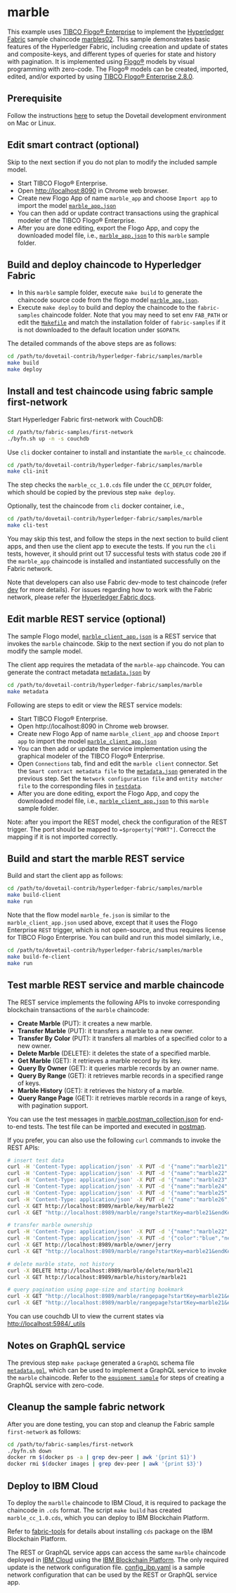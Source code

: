 # marble

This example uses [TIBCO Flogo® Enterprise](https://www.tibco.com/products/tibco-flogo) to implement the [Hyperledger Fabric](https://www.hyperledger.org/projects/fabric) sample chaincode [marbles02](https://github.com/hyperledger/fabric-samples/tree/release-1.4/chaincode/marbles02). This sample demonstrates basic features of the Hyperledger Fabric, including creeation and update of states and composite-keys, and different types of queries for state and history with pagination. It is implemented using [Flogo®](https://www.flogo.io/) models by visual programming with zero-code. The Flogo® models can be created, imported, edited, and/or exported by using [TIBCO Flogo® Enterprise 2.8.0](https://docs.tibco.com/products/tibco-flogo-enterprise-2-8-0).

## Prerequisite

Follow the instructions [here](../../development.md) to setup the Dovetail development environment on Mac or Linux.

## Edit smart contract (optional)

Skip to the next section if you do not plan to modify the included sample model.

- Start TIBCO Flogo® Enterprise.
- Open <http://localhost:8090> in Chrome web browser.
- Create new Flogo App of name `marble_app` and choose `Import app` to import the model [`marble_app.json`](marble_app.json)
- You can then add or update contract transactions using the graphical modeler of the TIBCO Flogo® Enterprise.
- After you are done editing, export the Flogo App, and copy the downloaded model file, i.e., [`marble_app.json`](marble_app.json) to this `marble` sample folder.

## Build and deploy chaincode to Hyperledger Fabric

- In this `marble` sample folder, execute `make build` to generate the chaincode source code from the flogo model [`marble_app.json`](marble_app.json).
- Execute `make deploy` to build and deploy the chaincode to the `fabric-samples` chaincode folder. Note that you may need to set env `FAB_PATH` or edit the [`Makefile`](Makefile) and match the installation folder of `fabric-samples` if it is not downloaded to the default location under `$GOPATH`.

The detailed commands of the above steps are as follows:

```bash
cd /path/to/dovetail-contrib/hyperledger-fabric/samples/marble
make build
make deploy
```

## Install and test chaincode using fabric sample first-network

Start Hyperledger Fabric first-network with CouchDB:

```bash
cd /path/to/fabric-samples/first-network
./byfn.sh up -n -s couchdb
```

Use `cli` docker container to install and instantiate the `marble_cc` chaincode.

```bash
cd /path/to/dovetail-contrib/hyperledger-fabric/samples/marble
make cli-init
```

The step checks the `marble_cc_1.0.cds` file under the `CC_DEPLOY` folder, which should be copied by the previous step `make deploy`.

Optionally, test the chaincode from `cli` docker container, i.e.,

```bash
cd /path/to/dovetail-contrib/hyperledger-fabric/samples/marble
make cli-test
```

You may skip this test, and follow the steps in the next section to build client apps, and then use the client app to execute the tests. If you run the `cli` tests, however, it should print out 17 successful tests with status code `200` if the `marble_app` chaincode is installed and instantiated successfully on the Fabric network.

Note that developers can also use Fabric dev-mode to test chaincode (refer [dev](./dev.md) for more details). For issues regarding how to work with the Fabric network, please refer the [Hyperledger Fabric docs](https://hyperledger-fabric.readthedocs.io/en/latest/build_network.html).

## Edit marble REST service (optional)

The sample Flogo model, [`marble_client_app.json`](marble_client_app.json) is a REST service that invokes the `marble` chaincode. Skip to the next section if you do not plan to modify the sample model.

The client app requires the metadata of the `marble-app` chaincode. You can generate the contract metadata [`metadata.json`](contract-metadata/metadata.json) by

```bash
cd /path/to/dovetail-contrib/hyperledger-fabric/samples/marble
make metadata
```

Following are steps to edit or view the REST service models:

- Start TIBCO Flogo® Enterprise.
- Open http://localhost:8090 in Chrome web browser.
- Create new Flogo App of name `marble_client_app` and choose `Import app` to import the model [`marble_client_app.json`](marble_client_app.json)
- You can then add or update the service implementation using the graphical modeler of the TIBCO Flogo® Enterprise.
- Open `Connections` tab, find and edit the `marble client` connector. Set the `Smart contract metadata file` to the [`metadata.json`](contract-metadata/metadata.json) generated in the previous step. Set the `Network configuration file` and `entity matcher file` to the corresponding files in [`testdata`](../../testdata).
- After you are done editing, export the Flogo App, and copy the downloaded model file, i.e., [`marble_client_app.json`](marble_client_app.json) to this `marble` sample folder.

Note: after you import the REST model, check the configuration of the REST trigger. The port should be mapped to `=$property["PORT"]`. Correcct the mapping if it is not imported correctly.

## Build and start the marble REST service

Build and start the client app as follows:

```bash
cd /path/to/dovetail-contrib/hyperledger-fabric/samples/marble
make build-client
make run
```

Note that the flow model `marble_fe.json` is similar to the `marble_client_app.json` used above, except that it uses the Flogo Enterprise `REST` trigger, which is not open-source, and thus requires license for TIBCO Flogo Enterprise. You can build and run this model similarly, i.e.,

```bash
cd /path/to/dovetail-contrib/hyperledger-fabric/samples/marble
make build-fe-client
make run
```

## Test marble REST service and marble chaincode

The REST service implements the following APIs to invoke corresponding blockchain transactions of the `marble` chaincode:

- **Create Marble** (PUT): it creates a new marble.
- **Transfer Marble** (PUT): it transfers a marble to a new owner.
- **Transfer By Color** (PUT): it transfers all marbles of a specified color to a new owner.
- **Delete Marble** (DELETE): it deletes the state of a specified marble.
- **Get Marble** (GET): it retrieves a marble record by its key.
- **Query By Owner** (GET): it queries marble records by an owner name.
- **Query By Range** (GET): it retrieves marble records in a specified range of keys.
- **Marble History** (GET): it retrieves the history of a marble.
- **Query Range Page** (GET): it retrieves marble records in a range of keys, with pagination support.

You can use the test messages in [marble.postman_collection.json](marble.postman_collection.json) for end-to-end tests. The test file can be imported and executed in [postman](https://www.getpostman.com/downloads/).

If you prefer, you can also use the following `curl` commands to invoke the REST APIs:

```bash
# insert test data
curl -H 'Content-Type: application/json' -X PUT -d '{"name":"marble21","color":"blue","size":35,"owner":"tom"}' http://localhost:8989/marble/create
curl -H 'Content-Type: application/json' -X PUT -d '{"name":"marble22","color":"red","size":50,"owner":"tom"}' http://localhost:8989/marble/create
curl -H 'Content-Type: application/json' -X PUT -d '{"name":"marble23","color":"blue","size":70,"owner":"tom"}' http://localhost:8989/marble/create
curl -H 'Content-Type: application/json' -X PUT -d '{"name":"marble24","color":"purple","size":80,"owner":"tom"}' http://localhost:8989/marble/create
curl -H 'Content-Type: application/json' -X PUT -d '{"name":"marble25","color":"purple","size":90,"owner":"tom"}' http://localhost:8989/marble/create
curl -H 'Content-Type: application/json' -X PUT -d '{"name":"marble26","color":"purple","size":100,"owner":"tom"}' http://localhost:8989/marble/create
curl -X GET http://localhost:8989/marble/key/marble22
curl -X GET "http://localhost:8989/marble/range?startKey=marble21&endKey=marble25"

# transfer marble ownership
curl -H 'Content-Type: application/json' -X PUT -d '{"name":"marble22","newOwner":"jerry"}' http://localhost:8989/marble/transfer
curl -H 'Content-Type: application/json' -X PUT -d '{"color":"blue","newOwner":"jerry"}' http://localhost:8989/marble/transfercolor
curl -X GET http://localhost:8989/marble/owner/jerry
curl -X GET "http://localhost:8989/marble/range?startKey=marble21&endKey=marble25"

# delete marble state, not history
curl -X DELETE http://localhost:8989/marble/delete/marble21
curl -X GET http://localhost:8989/marble/history/marble21

# query pagination using page-size and starting bookmark
curl -X GET "http://localhost:8989/marble/rangepage?startKey=marble21&endKey=marble27&pageSize=3"
curl -X GET "http://localhost:8989/marble/rangepage?startKey=marble21&endKey=marble27&pageSize=3&bookmark=marble5"
```

You can use couchdb UI to view the current states via [http://localhost:5984/\_utils](http://localhost:5984/_utils)

## Notes on GraphQL service

The previous step `make package` generated a `GraphQL` schema file [`metadata.gql`](contract-metadata/metadata.gql), which can be used to implement a GraphQL service to invoke the `marble` chaincode. Refer to the [`equipment sample`](../equipment) for steps of creating a GraphQL service with zero-code.

## Cleanup the sample fabric network

After you are done testing, you can stop and cleanup the Fabric sample `first-network` as follows:

```bash
cd /path/to/fabric-samples/first-network
./byfn.sh down
docker rm $(docker ps -a | grep dev-peer | awk '{print $1}')
docker rmi $(docker images | grep dev-peer | awk '{print $3}')
```

## Deploy to IBM Cloud

To deploy the `marblle` chaincode to IBM Cloud, it is required to package the chaincode in `.cds` format. The script `make build` has created `marble_cc_1.0.cds`, which you can deploy to IBM Blockchain Platform.

Refer to [fabric-tools](../../fabric-tools) for details about installing `cds` package on the IBM Blockchain Platform.

The REST or GraphQL service apps can access the same `marble` chaincode deployed in [IBM Cloud](https://cloud.ibm.com) using the [IBM Blockchain Platform](https://cloud.ibm.com/catalog/services/blockchain-platform-20). The only required update is the network configuration file. [config_ibp.yaml](../../testdata/config_ibp.yaml) is a sample network configuration that can be used by the REST or GraphQL service app.
